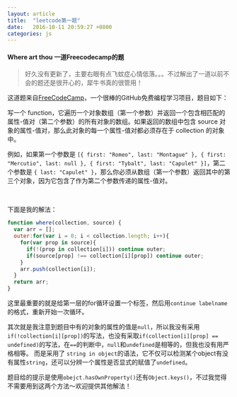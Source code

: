 ```yaml
---
layout: article
title:  "leetcode第一题"
date:   2016-10-11 20:59:27 +0800
categories: js
---
```


#### Where art thou 一道Freecodecamp的题

> 好久没有更新了，主要右眼有点飞蚊症心情低落。。。不过解出了一道以前不会的题还是很开心的，犀牛书真的很管用！

这道题来自[FreeCodeCamp](https://www.freecodecamp.cn)，一个很棒的GitHub免费编程学习项目，题目如下：   



写一个 function，它遍历一个对象数组（第一个参数）并返回一个包含相匹配的属性-值对（第二个参数）的所有对象的数组。如果返回的数组中包含 source 对象的属性-值对，那么此对象的每一个属性-值对都必须存在于 collection 的对象中。

例如，如果第一个参数是 `[{ first: "Romeo", last: "Montague" }, { first: "Mercutio", last: null }, { first: "Tybalt", last: "Capulet" }]`，第二个参数是 `{ last: "Capulet" }`，那么你必须从数组（第一个参数）返回其中的第三个对象，因为它包含了作为第二个参数传递的属性-值对。  

​    

下面是我的解法：

~~~javascript
function where(collection, source) {
  var arr = [];
  outer:for(var i = 0; i < collection.length; i++){
    for(var prop in source){
      if(!(prop in collection[i])) continue outer;
      if(source[prop] !== collection[i][prop]) continue outer;
    }
    arr.push(collection[i]);
  }
  return arr;
}
~~~

  

这里最重要的就是给第一层的for循环设置一个标签，然后用`continue labelname`的格式，重新开始一次循环。  



其次就是我注意到题目中有的对象的属性的值是`null`，所以我没有采用`if(!collection[i][prop])`的写法，也没有采取`if(collection[i][prop] == undefined)`的写法，在`==`的判断中，`null`和`undefined`是相等的，但我也没有用严格相等。 而是采用了 `string in object`的语法，它不仅可以检测某个object有没有属性`string`，还可以分辨一个属性是否显式的赋值了`undefined`。  

题目给的提示是使用`obejct.hasOwnProperty()`还有`Object.keys()`，不过我觉得不需要用到这两个方法～欢迎提供其他解法！





